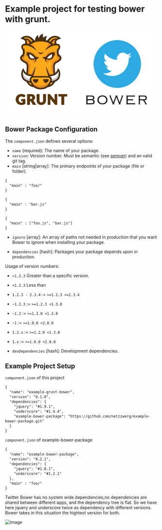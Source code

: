 # Example project for testing bower with grunt.

![image](doc/gruntbower.png)

## Bower Package Configuration

The `component.json` defines several options:

* `name` (required): The name of your package.
* `version`: Version number. Must be semantic (see [semver](http://semver.org/)) and an valid git tag.
* `main` [string|array]: The primary endpoints of your package (file or folder).

```
{
  "main" : "foo/"
}
```

```
{
  "main" : "bar.js"
}
```

```
{
  "main" : ["foo.js", "bar.js"]
}
```

* `ignore` [array]: An array of paths not needed in production that you want
  Bower to ignore when installing your package.

* `dependencies` [hash]: Packages your package depends upon in production.

Usage of version numbers:

* `>1.2.3` Greater than a specific version.
* `<1.2.3` Less than
* `1.2.3 - 2.3.4` := `>=1.2.3 <=2.3.4`
* `~1.2.3` := `>=1.2.3 <1.3.0`
* `~1.2` := `>=1.2.0 <1.3.0`
* `~1` := `>=1.0.0 <2.0.0`
* `1.2.x` := `>=1.2.0 <1.3.0`
* `1.x` := `>=1.0.0 <2.0.0`

* `devDependencies` [hash]: Development dependencies.

## Example Project Setup

```component.json``` of this project

```
{
  "name": "example-grunt-bower",
  "version": "0.1.0",
  "dependencies": {
    "jquery": "#1.9.1",
    "underscore": "#1.4.4",
    "example-bower-package": "https://github.com/netzzwerg/example-bower-package.git"
  }
}
```


```component.json``` of example-bower-package

```
{
  "name": "example-bower-package",
  "version": "0.2.1",
  "dependencies": {
    "jquery": "#1.8.1",
    "underscore": "#1.2.1"
  },
  "main" : "foo/"
}
```

Twitter Bower has no system wide dependencies,no dependencies are shared between different apps, and the dependency tree is flat. So we have here jquery and underscore twice as dependency with different versions.
Bower takes in this situation the hightest version for both.

![image](doc/bower001.png)

